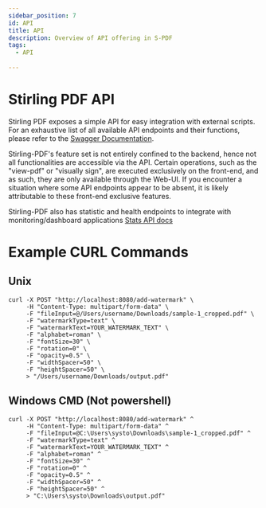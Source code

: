 ```yaml
---
sidebar_position: 7
id: API
title: API
description: Overview of API offering in S-PDF
tags:
  - API
  
---
```

# Stirling PDF API

Stirling PDF exposes a simple API for easy integration with external scripts. For an exhaustive list of all available API endpoints and their functions, please refer to the [Swagger Documentation](https://app.swaggerhub.com/apis-docs/Frooodle/Stirling-PDF/).

Stirling-PDF's feature set is not entirely confined to the backend, hence not all functionalities are accessible via the API. Certain operations, such as the "view-pdf" or "visually sign", are executed exclusively on the front-end, and as such, they are only available through the Web-UI. If you encounter a situation where some API endpoints appear to be absent, it is likely attributable to these front-end exclusive features.

Stirling-PDF also has statistic and health endpoints to integrate with monitoring/dashboard applications
[Stats API docs](https://app.swaggerhub.com/apis-docs/Frooodle/Stirling-PDF/0.24.6#/Info)


# Example CURL Commands

## Unix

```
curl -X POST "http://localhost:8080/add-watermark" \
     -H "Content-Type: multipart/form-data" \
     -F "fileInput=@/Users/username/Downloads/sample-1_cropped.pdf" \
     -F "watermarkType=text" \
     -F "watermarkText=YOUR_WATERMARK_TEXT" \
     -F "alphabet=roman" \
     -F "fontSize=30" \
     -F "rotation=0" \
     -F "opacity=0.5" \
     -F "widthSpacer=50" \
     -F "heightSpacer=50" \
     > "/Users/username/Downloads/output.pdf"
```
## Windows CMD (Not powershell) 

```
curl -X POST "http://localhost:8080/add-watermark" ^
     -H "Content-Type: multipart/form-data" ^
     -F "fileInput=@C:\Users\systo\Downloads\sample-1_cropped.pdf" ^
     -F "watermarkType=text" ^
     -F "watermarkText=YOUR_WATERMARK_TEXT" ^
     -F "alphabet=roman" ^
     -F "fontSize=30" ^
     -F "rotation=0" ^
     -F "opacity=0.5" ^
     -F "widthSpacer=50" ^
     -F "heightSpacer=50" ^
     > "C:\Users\systo\Downloads\output.pdf"
```